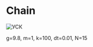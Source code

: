 # Chain
![УСК](https://user-images.githubusercontent.com/90521553/214484138-8a9a834a-412f-4ee9-b20a-ae62dfc93298.jpg)

g=9.8,
m=1,
k=100,
dt=0.01,
N=15
